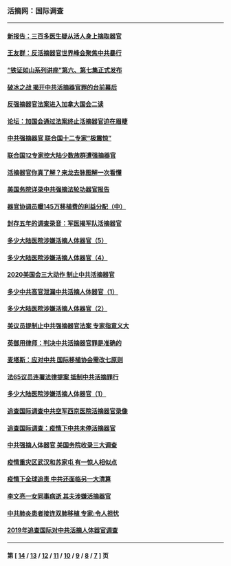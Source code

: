 ### 活摘网：国际调查
---
#### [新报告：三百多医生疑从活人身上摘取器官](../../pages/nf5947/n13703044.md?06170430) 
#### [王友群：反活摘器官世界峰会聚焦中共暴行](../../pages/nf5947/n13250738.md?06170430) 
#### [“铁证如山系列讲座”第六、第七集正式发布](../../pages/nf5947/n13106287.md?06170430) 
#### [破冰之战 揭开中共活摘器官罪的台前幕后](../../pages/nf5947/n13082457.md?06170430) 
#### [反强摘器官法案进入加拿大国会二读](../../pages/nf5947/n13033450.md?06170430) 
#### [论坛：加国会通过法案终止活摘器官迫在眉睫](../../pages/nf5947/n13029839.md?06170430) 
#### [中共强摘器官 联合国十二专家“极震惊”](../../pages/nf5947/n13024313.md?06170430) 
#### [联合国12专家控大陆少数族群遭强摘器官](../../pages/nf5947/n13023877.md?06170430) 
#### [活摘器官你真了解？来龙去脉图解一次看懂](../../pages/nf5947/n13013820.md?06170430) 
#### [美国务院详录中共强摘法轮功器官报告](../../pages/nf5947/n12944519.md?06170430) 
#### [器官协调员曝145万移植费的利益分配（中）](../../pages/nf5947/n12894547.md?06170430) 
#### [封存五年的调查录音：军医揭军队活摘器官](../../pages/nf5947/n12798692.md?06170430) 
#### [多少大陆医院涉嫌活摘人体器官（5）](../../pages/nf5947/n12768383.md?06170430) 
#### [多少大陆医院涉嫌活摘人体器官（4）](../../pages/nf5947/n12664434.md?06170430) 
#### [2020美国会三大动作 制止中共活摘器官](../../pages/nf5947/n12682004.md?06170430) 
#### [多少中共高官泄漏中共活摘人体器官（1）](../../pages/nf5947/n12671234.md?06170430) 
#### [多少大陆医院涉嫌活摘人体器官（2）](../../pages/nf5947/n12655589.md?06170430) 
#### [美议员提制止中共强摘器官法案 专家指意义大](../../pages/nf5947/n12630561.md?06170430) 
#### [英御用律师：判决中共活摘器官罪是准确的](../../pages/nf5947/n12580740.md?06170430) 
#### [麦塔斯：应对中共 国际移植协会需改七原则](../../pages/nf5947/n12514711.md?06170430) 
#### [法65议员连署法律提案 抵制中共活摘罪行](../../pages/nf5947/n12437047.md?06170430) 
#### [多少大陆医院涉嫌活摘人体器官（1）](../../pages/nf5947/n12414284.md?06170430) 
#### [追查国际调查中共空军西京医院活摘器官录像](../../pages/nf5947/n12348837.md?06170430) 
#### [追查国际调查：疫情下中共未停活摘器官](../../pages/nf5947/n12273415.md?06170430) 
#### [中共强摘人体器官 美国务院收录三大调查](../../pages/nf5947/n12181488.md?06170430) 
#### [疫情重灾区武汉和苏家屯 有一惊人相似点](../../pages/nf5947/n12150824.md?06170430) 
#### [疫情下全球追责 中共还面临另一大清算](../../pages/nf5947/n12070397.md?06170430) 
#### [李文亮一女同事病逝 其夫涉嫌活摘器官](../../pages/nf5947/n11957882.md?06170430) 
#### [中共肺炎患者接连双肺移植 专家:令人担忧](../../pages/nf5947/n11945516.md?06170430) 
#### [2019年追查国际对中共活摘人体器官调查](../../pages/nf5947/n11917733.md?06170430) 

---
#### 第 [ [14](./14.md?06170430) / [13](./13.md?06170430) / [12](./12.md?06170430) / [11](./11.md?06170430) / [10](./10.md?06170430) / [9](./9.md?06170430) / [8](./8.md?06170430) / [7](./7.md?06170430) ] 页
